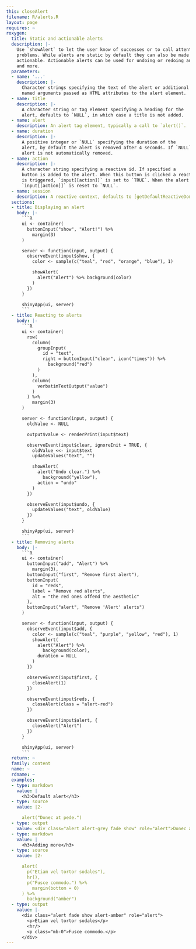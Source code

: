 ```yaml
---
this: closeAlert
filename: R/alerts.R
layout: page
requires: ~
roxygen:
  title: Static and actionable alerts
  description: |-
    Use `showAlert` to let the user know of successes or to call attention to
    problems. While alerts are static by default they can also be made
    actionable. Actionable alerts can be used for undoing or redoing an action
    and more.
  parameters:
  - name: '...'
    description: |-
      Character strings specifying the text of the alert or additional
      named arguments passed as HTML attributes to the alert element.
  - name: title
    description: |-
      A character string or tag element specifying a heading for the
      alert, defaults to `NULL`, in which case a title is not added.
  - name: alert
    description: An alert tag element, typically a call to `alert()`.
  - name: duration
    description: |-
      A positive integer or `NULL` specifying the duration of the
      alert, by default the alert is removed after 4 seconds. If `NULL` the
      alert is not automatically removed.
  - name: action
    description: |-
      A character string specifying a reactive id. If specified a
      button is added to the alert. When this button is clicked a reactive value
      is triggered, `input[[action]]` is set to `TRUE`. When the alert is removed
      `input[[action]]` is reset to `NULL`.
  - name: session
    description: A reactive context, defaults to [getDefaultReactiveDomain()](/yonder/0.0.5/getDefaultReactiveDomain.html).
  sections:
  - title: Displaying an alert
    body: |-
      ```R
      ui <- container(
        buttonInput("show", "Alert!") %>%
          margin(3)
      )

      server <- function(input, output) {
        observeEvent(input$show, {
          color <- sample(c("teal", "red", "orange", "blue"), 1)

          showAlert(
            alert("Alert") %>% background(color)
          )
        })
      }

      shinyApp(ui, server)
      ```
  - title: Reacting to alerts
    body: |-
      ```R
      ui <- container(
        row(
          column(
            groupInput(
              id = "text",
              right = buttonInput("clear", icon("times")) %>%
                background("red")
            )
          ),
          column(
            verbatimTextOutput("value")
          )
        ) %>%
          margin(3)
      )

      server <- function(input, output) {
        oldValue <- NULL

        output$value <- renderPrint(input$text)

        observeEvent(input$clear, ignoreInit = TRUE, {
          oldValue <<- input$text
          updateValues("text", "")

          showAlert(
            alert("Undo clear.") %>%
              background("yellow"),
            action = "undo"
          )
        })

        observeEvent(input$undo, {
          updateValues("text", oldValue)
        })
      }

      shinyApp(ui, server)
      ```
  - title: Removing alerts
    body: |-
      ```R
      ui <- container(
        buttonInput("add", "Alert") %>%
          margin(3),
        buttonInput("first", "Remove first alert"),
        buttonInput(
          id = "reds",
          label = "Remove red alerts",
          alt = "the red ones offend the aesthetic"
        ),
        buttonInput("alert", "Remove 'Alert' alerts")
      )

      server <- function(input, output) {
        observeEvent(input$add, {
          color <- sample(c("teal", "purple", "yellow", "red"), 1)
          showAlert(
            alert("Alert") %>%
              background(color),
            duration = NULL
          )
        })

        observeEvent(input$first, {
          closeAlert(1)
        })

        observeEvent(input$reds, {
          closeAlert(class = "alert-red")
        })

        observeEvent(input$alert, {
          closeAlert("Alert")
        })
      }

      shinyApp(ui, server)
      ```
  return: ~
  family: content
  name: ~
  rdname: ~
  examples:
  - type: markdown
    value: |
      <h3>Default alert</h3>
  - type: source
    value: |2-

      alert("Donec at pede.")
  - type: output
    value: <div class="alert alert-grey fade show" role="alert">Donec at pede.</div>
  - type: markdown
    value: |
      <h3>Adding more</h3>
  - type: source
    value: |2-

      alert(
        p("Etiam vel tortor sodales"),
        hr(),
        p("Fusce commodo.") %>%
          margin(bottom = 0)
      ) %>%
        background("amber")
  - type: output
    value: |-
      <div class="alert fade show alert-amber" role="alert">
        <p>Etiam vel tortor sodales</p>
        <hr/>
        <p class="mb-0">Fusce commodo.</p>
      </div>
---
```

